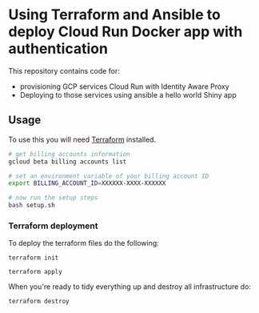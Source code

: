 # Using Terraform and Ansible to deploy Cloud Run Docker app with authentication

This repository contains code for:

- provisioning GCP services Cloud Run with Identity Aware Proxy
- Deploying to those services using ansible a hello world Shiny app

## Usage

To use this you will need [Terraform](https://www.terraform.io/) installed. 

```bash
# get billing accounts information
gcloud beta billing accounts list

# set an environment variable of your billing account ID
export BILLING_ACCOUNT_ID=XXXXXX-XXXX-XXXXXX

# now run the setup steps
bash setup.sh
```

### Terraform deployment

To deploy the terraform files do the following:

```
terraform init

terraform apply
```

When you're ready to tidy everything up and destroy all infrastructure do:

```bash
terraform destroy
```

